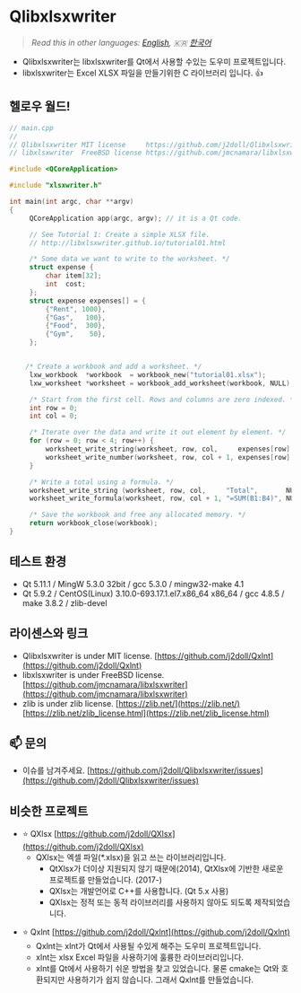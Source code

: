 # Qlibxlsxwriter

> *Read this in other languages: [English](README.md), :kr: [한국어](README.ko.md)*

- Qlibxlsxwriter는 libxlsxwriter를 Qt에서 사용할 수있는 도우미 프로젝트입니다.
- libxlsxwriter는 Excel XLSX 파일을 만들기위한 C 라이브러리 입니다. :+1:

## 헬로우 월드!

```cpp
// main.cpp
//
// Qlibxlsxwriter MIT license     https://github.com/j2doll/Qlibxlsxwriter
// libxlsxwriter  FreeBSD license https://github.com/jmcnamara/libxlsxwriter

#include <QCoreApplication>

#include "xlsxwriter.h"

int main(int argc, char **argv)
{
     QCoreApplication app(argc, argv); // it is a Qt code.

     // See Tutorial 1: Create a simple XLSX file.
     // http://libxlsxwriter.github.io/tutorial01.html

     /* Some data we want to write to the worksheet. */
     struct expense {
         char item[32];
         int  cost;
     };
     struct expense expenses[] = {
         {"Rent", 1000},
         {"Gas",   100},
         {"Food",  300},
         {"Gym",    50},
     };


    /* Create a workbook and add a worksheet. */
     lxw_workbook  *workbook  = workbook_new("tutorial01.xlsx");
     lxw_worksheet *worksheet = workbook_add_worksheet(workbook, NULL);

     /* Start from the first cell. Rows and columns are zero indexed. */
     int row = 0;
     int col = 0;

     /* Iterate over the data and write it out element by element. */
     for (row = 0; row < 4; row++) {
         worksheet_write_string(worksheet, row, col,     expenses[row].item, NULL);
         worksheet_write_number(worksheet, row, col + 1, expenses[row].cost, NULL);
     }

     /* Write a total using a formula. */
     worksheet_write_string (worksheet, row, col,     "Total",       NULL);
     worksheet_write_formula(worksheet, row, col + 1, "=SUM(B1:B4)", NULL);

     /* Save the workbook and free any allocated memory. */
     return workbook_close(workbook);
}
```

## 테스트 환경
- Qt 5.11.1 / MingW 5.3.0 32bit / gcc 5.3.0 / mingw32-make 4.1
- Qt 5.9.2 / CentOS(Linux) 3.10.0-693.17.1.el7.x86_64 x86_64 / gcc 4.8.5 / make 3.8.2 / zlib-devel

## 라이센스와 링크
- Qlibxlsxwriter is under MIT license. [https://github.com/j2doll/Qxlnt](https://github.com/j2doll/Qxlnt)
- libxlsxwriter is under FreeBSD license. [https://github.com/jmcnamara/libxlsxwriter](https://github.com/jmcnamara/libxlsxwriter)
- zlib is under zlib license. [https://zlib.net/](https://zlib.net/) [https://zlib.net/zlib_license.html](https://zlib.net/zlib_license.html)

## :mailbox: 문의
- 이슈를 남겨주세요. [https://github.com/j2doll/Qlibxlsxwriter/issues](https://github.com/j2doll/Qlibxlsxwriter/issues)

## 비슷한 프로젝트 
- :star: QXlsx [https://github.com/j2doll/QXlsx](https://github.com/j2doll/QXlsx)
    - QXlsx는 엑셀 파일(*.xlsx)을 읽고 쓰는 라이브러리입니다.
        - QtXlsx가 더이상 지원되지 않기 때문에(2014), QtXlsx에 기반한 새로운 프로젝트를 만들었습니다. (2017-)
        - QXlsx는 개발언어로 C++를 사용합니다. (Qt 5.x 사용)
        - QXlsx는 정적 또는 동적 라이브러리를 사용하지 않아도 되도록 제작되었습니다.

* :star: Qxlnt [https://github.com/j2doll/Qxlnt](https://github.com/j2doll/Qxlnt)
    - Qxlnt는 xlnt가 Qt에서 사용될 수있게 해주는 도우미 프로젝트입니다.
    - xlnt는 xlsx Excel 파일을 사용하기에 훌륭한 라이브러리입니다.
    - xlnt를 Qt에서 사용하기 쉬운 방법을 찾고 있었습니다. 물론 cmake는 Qt와 호환되지만 사용하기가 쉽지 않습니다. 그래서 Qxlnt를 만들었습니다.
